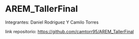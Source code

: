 # AREM_TallerFinal

Integrantes: Daniel Rodriguez Y Camilo Torres

link repositorio: https://github.com/camtorr95/AREM_TallerFinal
